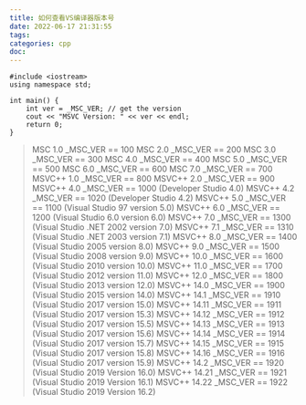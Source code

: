 ```yaml
---
title: 如何查看VS编译器版本号
date: 2022-06-17 21:31:55
tags:
categories: cpp
doc:
---
```


```
#include <iostream>
using namespace std;

int main() {
    int ver = _MSC_VER; // get the version
    cout << "MSVC Version: " << ver << endl;
    return 0;
}
```

>MSC 1.0 _MSC_VER == 100
>MSC 2.0 _MSC_VER == 200
>MSC 3.0 _MSC_VER == 300
>MSC 4.0 _MSC_VER == 400
>MSC 5.0 _MSC_VER == 500
>MSC 6.0 _MSC_VER == 600
>MSC 7.0 _MSC_VER == 700
>MSVC++ 1.0 _MSC_VER == 800
>MSVC++ 2.0 _MSC_VER == 900
>MSVC++ 4.0 _MSC_VER == 1000 (Developer Studio 4.0)
>MSVC++ 4.2 _MSC_VER == 1020 (Developer Studio 4.2)
>MSVC++ 5.0 _MSC_VER == 1100 (Visual Studio 97 version 5.0)
>MSVC++ 6.0 _MSC_VER == 1200 (Visual Studio 6.0 version 6.0)
>MSVC++ 7.0 _MSC_VER == 1300 (Visual Studio .NET 2002 version 7.0)
>MSVC++ 7.1 _MSC_VER == 1310 (Visual Studio .NET 2003 version 7.1)
>MSVC++ 8.0 _MSC_VER == 1400 (Visual Studio 2005 version 8.0)
>MSVC++ 9.0 _MSC_VER == 1500 (Visual Studio 2008 version 9.0)
>MSVC++ 10.0 _MSC_VER == 1600 (Visual Studio 2010 version 10.0)
>MSVC++ 11.0 _MSC_VER == 1700 (Visual Studio 2012 version 11.0)
>MSVC++ 12.0 _MSC_VER == 1800 (Visual Studio 2013 version 12.0)
>MSVC++ 14.0 _MSC_VER == 1900 (Visual Studio 2015 version 14.0)
>MSVC++ 14.1 _MSC_VER == 1910 (Visual Studio 2017 version 15.0)
>MSVC++ 14.11 _MSC_VER == 1911 (Visual Studio 2017 version 15.3)
>MSVC++ 14.12 _MSC_VER == 1912 (Visual Studio 2017 version 15.5)
>MSVC++ 14.13 _MSC_VER == 1913 (Visual Studio 2017 version 15.6)
>MSVC++ 14.14 _MSC_VER == 1914 (Visual Studio 2017 version 15.7)
>MSVC++ 14.15 _MSC_VER == 1915 (Visual Studio 2017 version 15.8)
>MSVC++ 14.16 _MSC_VER == 1916 (Visual Studio 2017 version 15.9)
>MSVC++ 14.2 _MSC_VER == 1920 (Visual Studio 2019 Version 16.0)
>MSVC++ 14.21 _MSC_VER == 1921 (Visual Studio 2019 Version 16.1)
>MSVC++ 14.22 _MSC_VER == 1922 (Visual Studio 2019 Version 16.2)
>